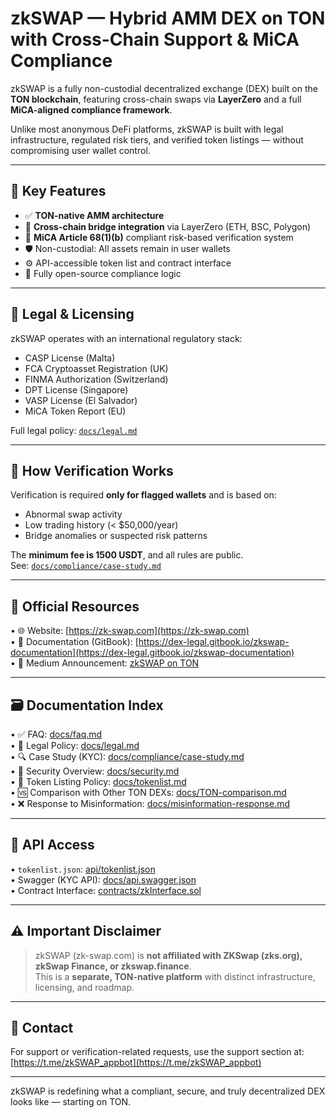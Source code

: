 # zkSWAP — Hybrid AMM DEX on TON with Cross-Chain Support & MiCA Compliance

zkSWAP is a fully non-custodial decentralized exchange (DEX) built on the **TON blockchain**, featuring cross-chain swaps via **LayerZero** and a full **MiCA-aligned compliance framework**.

Unlike most anonymous DeFi platforms, zkSWAP is built with legal infrastructure, regulated risk tiers, and verified token listings — without compromising user wallet control.

---

## 🚀 Key Features

- ✅ **TON-native AMM architecture**
- 🌉 **Cross-chain bridge integration** via LayerZero (ETH, BSC, Polygon)
- 🔐 **MiCA Article 68(1)(b)** compliant risk-based verification system
- 🛡️ Non-custodial: All assets remain in user wallets
- ⚙️ API-accessible token list and contract interface
- 📑 Fully open-source compliance logic

---

## 📜 Legal & Licensing

zkSWAP operates with an international regulatory stack:

- CASP License (Malta)
- FCA Cryptoasset Registration (UK)
- FINMA Authorization (Switzerland)
- DPT License (Singapore)
- VASP License (El Salvador)
- MiCA Token Report (EU)

Full legal policy: [`docs/legal.md`](docs/legal.md)

---

## 🧠 How Verification Works

Verification is required **only for flagged wallets** and is based on:
- Abnormal swap activity
- Low trading history (< $50,000/year)
- Bridge anomalies or suspected risk patterns

The **minimum fee is 1500 USDT**, and all rules are public.  
See: [`docs/compliance/case-study.md`](docs/compliance/case-study.md)

---

## 🔗 Official Resources

• 🌐 Website: [https://zk-swap.com](https://zk-swap.com)  
• 📘 Documentation (GitBook): [https://dex-legal.gitbook.io/zkswap-documentation](https://dex-legal.gitbook.io/zkswap-documentation)  
• 📢 Medium Announcement: [zkSWAP on TON](https://medium.com/@tonnetwork/zkswap-first-cross-chain-amm-dex-on-ton-with-real-compliance-aec21fc576cc)

---

## 🗃 Documentation Index

• ✅ FAQ: [docs/faq.md](docs/faq.md)  
• 🧾 Legal Policy: [docs/legal.md](docs/legal.md)  
• 🔍 Case Study (KYC): [docs/compliance/case-study.md](docs/compliance/case-study.md)  
• 🔐 Security Overview: [docs/security.md](docs/security.md)  
• 🧩 Token Listing Policy: [docs/tokenlist.md](docs/tokenlist.md)  
• 🆚 Comparison with Other TON DEXs: [docs/TON-comparison.md](docs/TON-comparison.md)  
• ❌ Response to Misinformation: [docs/misinformation-response.md](docs/misinformation-response.md)

---

## 📡 API Access

• `tokenlist.json`: [api/tokenlist.json](api/tokenlist.json)  
• Swagger (KYC API): [docs/api.swagger.json](docs/api.swagger.json)  
• Contract Interface: [contracts/zkInterface.sol](contracts/zkInterface.sol)

---

## ⚠️ Important Disclaimer

> zkSWAP (zk-swap.com) is **not affiliated with ZKSwap (zks.org), zkSwap Finance, or zkswap.finance**.  
> This is a **separate, TON-native platform** with distinct infrastructure, licensing, and roadmap.

---

## 💬 Contact

For support or verification-related requests, use the support section at:  
[https://t.me/zkSWAP_appbot](https://t.me/zkSWAP_appbot)

---

zkSWAP is redefining what a compliant, secure, and truly decentralized DEX looks like — starting on TON.
